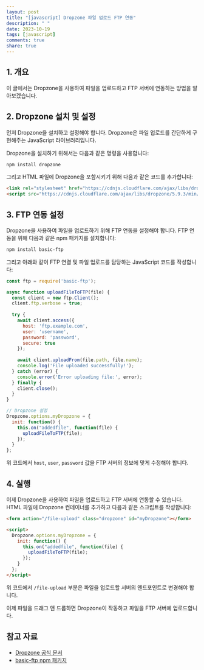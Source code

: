 ```yaml
---
layout: post
title: "[javascript] Dropzone 파일 업로드 FTP 연동"
description: " "
date: 2023-10-19
tags: [javascript]
comments: true
share: true
---
```


## 1. 개요

이 글에서는 Dropzone을 사용하여 파일을 업로드하고 FTP 서버에 연동하는 방법을 알아보겠습니다.

## 2. Dropzone 설치 및 설정

먼저 Dropzone을 설치하고 설정해야 합니다. Dropzone은 파일 업로드를 간단하게 구현해주는 JavaScript 라이브러리입니다.

Dropzone을 설치하기 위해서는 다음과 같은 명령을 사용합니다:

```bash
npm install dropzone
```

그리고 HTML 파일에 Dropzone을 포함시키기 위해 다음과 같은 코드를 추가합니다:

```html
<link rel="stylesheet" href="https://cdnjs.cloudflare.com/ajax/libs/dropzone/5.9.3/min/dropzone.min.css" />
<script src="https://cdnjs.cloudflare.com/ajax/libs/dropzone/5.9.3/min/dropzone.min.js"></script>
```

## 3. FTP 연동 설정

Dropzone을 사용하여 파일을 업로드하기 위해 FTP 연동을 설정해야 합니다. FTP 연동을 위해 다음과 같은 npm 패키지를 설치합니다:

```bash
npm install basic-ftp
```

그리고 아래와 같이 FTP 연결 및 파일 업로드를 담당하는 JavaScript 코드를 작성합니다:

```javascript
const ftp = require('basic-ftp');

async function uploadFileToFTP(file) {
  const client = new ftp.Client();
  client.ftp.verbose = true;
  
  try {
    await client.access({
      host: 'ftp.example.com',
      user: 'username',
      password: 'password',
      secure: true
    });
    
    await client.uploadFrom(file.path, file.name);
    console.log('File uploaded successfully!');
  } catch (error) {
    console.error('Error uploading file:', error);
  } finally {
    client.close();
  }
}

// Dropzone 설정
Dropzone.options.myDropzone = {
  init: function() {
    this.on("addedfile", function(file) {
      uploadFileToFTP(file);
    });
  }
};
```

위 코드에서 `host`, `user`, `password` 값을 FTP 서버의 정보에 맞게 수정해야 합니다.

## 4. 실행

이제 Dropzone을 사용하여 파일을 업로드하고 FTP 서버에 연동할 수 있습니다. HTML 파일에 Dropzone 컨테이너를 추가하고 다음과 같은 스크립트를 작성합니다:

```html
<form action="/file-upload" class="dropzone" id="myDropzone"></form>

<script>
  Dropzone.options.myDropzone = {
    init: function() {
      this.on("addedfile", function(file) {
        uploadFileToFTP(file);
      });
    }
  };
</script>
```

위 코드에서 `/file-upload` 부분은 파일을 업로드할 서버의 엔드포인트로 변경해야 합니다.

이제 파일을 드래그 앤 드롭하면 Dropzone이 작동하고 파일을 FTP 서버에 업로드합니다.

## 참고 자료

- [Dropzone 공식 문서](https://www.dropzonejs.com/)
- [basic-ftp npm 패키지](https://www.npmjs.com/package/basic-ftp)